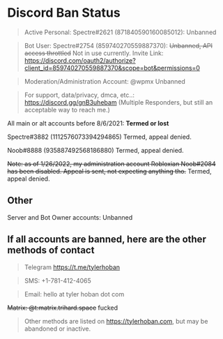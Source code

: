 # Discord Ban Status

> Active Personal: Spectre#2621 (871840590160085012): Unbanned

> Bot User: Spectre#2754 (859740270559887370): ~~Unbanned, API access throttled~~ Not in use currently.
  Invite Link: https://discord.com/oauth2/authorize?client_id=859740270559887370&scope=bot&permissions=0

> Moderation/Administration Account: @wpmx Unbanned

> For support, data/privacy, dmca, etc..: https://discord.gg/gnB3uhebam (Multiple Responders, but still an acceptable way to reach me.)


All main or alt accounts before 8/6/2021: **Termed or lost**

Spectre#3882 (1112576073394294865) Termed, appeal denied.

Noob#8888 (935887492568186880) Termed, appeal denied.

~~Note: as of 1/26/2022, my administration account Robloxian Noob#2084 has been disabled. Appeal is sent, not expecting anything tho.~~ Termed, appeal denied.

## Other

Server and Bot Owner accounts: Unbanned

## If all accounts are banned, here are the other methods of contact

> Telegram https://t.me/tylerhoban

> SMS: +1-781-412-4065

> Email: hello at tyler hoban dot com

~~Matrix: @t:matrix.trihard.space~~ fucked

> Other methods are listed on https://tylerhoban.com, but may be abandoned or inactive.
